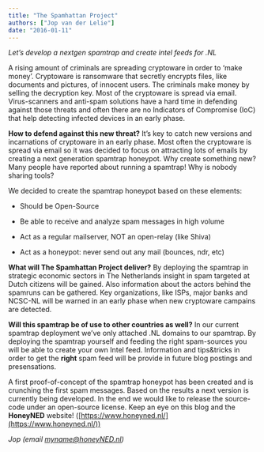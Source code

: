 ```yaml
---
title: "The Spamhattan Project"
authors: ["Jop van der Lelie"]
date: "2016-01-11"
---
```


_Let’s develop a nextgen spamtrap and create intel feeds for .NL_

  

  

A rising amount of criminals are spreading cryptoware in order to ‘make money’. Cryptoware is ransomware that secretly encrypts files, like documents and pictures, of innocent users. The criminals make money by selling the decryption key. Most of the cryptoware is spread via email. Virus-scanners and anti-spam solutions have a hard time in defending against those threats and often there are no Indicators of Compromise (IoC) that help detecting infected devices in an early phase.

  

  

**How to defend against this new threat?** It’s key to catch new versions and incarnations of cryptoware in an early phase. Most often the cryptoware is spread via email so it was decided to focus on attracting lots of emails by creating a next generation spamtrap honeypot. Why create something new? Many people have reported about running a spamtrap! Why is nobody sharing tools?

  

We decided to create the spamtrap honeypot based on these elements:

  

  
- Should be Open-Source
  
- Be able to receive and analyze spam messages in high volume
  
- Act as a regular mailserver, NOT an open-relay (like Shiva)
  
- Act as a honeypot: never send out any mail (bounces, ndr, etc)
  

  

**What will The Spamhattan Project deliver?** By deploying the spamtrap in strategic economic sectors in The Netherlands insight in spam targeted at Dutch citizens will be gained. Also information about the actors behind the spamruns can be gathered. Key organizations, like ISPs, major banks and NCSC-NL will be warned in an early phase when new cryptoware campains are detected.

  

  

**Will this spamtrap be of use to other countries as well?** In our current spamtrap deployment we’ve only attached .NL domains to our spamtrap. By deploying the spamtrap yourself and feeding the right spam-sources you will be able to create your own Intel feed. Information and tips&tricks in order to get the **right** spam feed will be provide in future blog postings and presensations.

  

  

A first proof-of-concept of the spamtrap honeypot has been created and is crunching the first spam messages. Based on the results a next version is currently being developed. In the end we would like to release the source-code under an open-source license. Keep an eye on this blog and the **HoneyNED** website! ([https://www.honeyned.nl/](https://www.honeyned.nl/))

  

  

_Jop (email myname@honeyNED.nl)_
